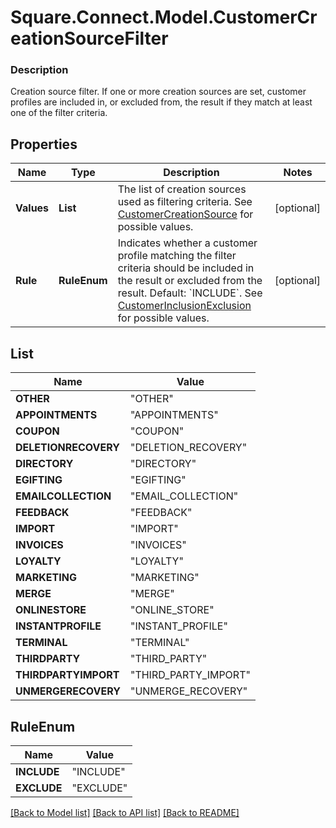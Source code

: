 # Square.Connect.Model.CustomerCreationSourceFilter

### Description

Creation source filter.  If one or more creation sources are set, customer profiles are included in, or excluded from, the result if they match at least one of the filter criteria.

## Properties

Name | Type | Description | Notes
------------ | ------------- | ------------- | -------------
**Values** | **List<ValuesEnum>** | The list of creation sources used as filtering criteria. See [CustomerCreationSource](#type-customercreationsource) for possible values. | [optional] 
**Rule** | **RuleEnum** | Indicates whether a customer profile matching the filter criteria should be included in the result or excluded from the result. Default: &#x60;INCLUDE&#x60;. See [CustomerInclusionExclusion](#type-customerinclusionexclusion) for possible values. | [optional] 


## List<ValuesEnum>

Name | Value
------------ | -------------
**OTHER** | "OTHER"
**APPOINTMENTS** | "APPOINTMENTS"
**COUPON** | "COUPON"
**DELETIONRECOVERY** | "DELETION_RECOVERY"
**DIRECTORY** | "DIRECTORY"
**EGIFTING** | "EGIFTING"
**EMAILCOLLECTION** | "EMAIL_COLLECTION"
**FEEDBACK** | "FEEDBACK"
**IMPORT** | "IMPORT"
**INVOICES** | "INVOICES"
**LOYALTY** | "LOYALTY"
**MARKETING** | "MARKETING"
**MERGE** | "MERGE"
**ONLINESTORE** | "ONLINE_STORE"
**INSTANTPROFILE** | "INSTANT_PROFILE"
**TERMINAL** | "TERMINAL"
**THIRDPARTY** | "THIRD_PARTY"
**THIRDPARTYIMPORT** | "THIRD_PARTY_IMPORT"
**UNMERGERECOVERY** | "UNMERGE_RECOVERY"


## RuleEnum

Name | Value
------------ | -------------
**INCLUDE** | "INCLUDE"
**EXCLUDE** | "EXCLUDE"



[[Back to Model list]](../README.md#documentation-for-models) [[Back to API list]](../README.md#documentation-for-api-endpoints) [[Back to README]](../README.md)


